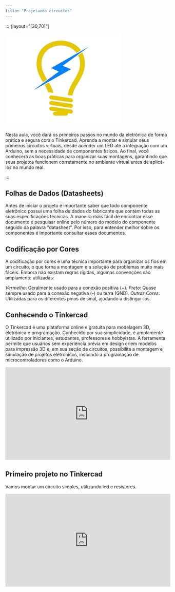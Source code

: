 ```yaml
---
title: "Projetando circuitos"
---
```


::: {layout="[30,70]"}

![](../images/eletric.png)

Nesta aula, você dará os primeiros passos no mundo da eletrônica de forma prática e segura com o Tinkercad. Aprenda a montar e simular seus primeiros circuitos virtuais, desde acender um LED até a integração com um Arduino, sem a necessidade de componentes físicos. Ao final, você conhecerá as boas práticas para organizar suas montagens, garantindo que seus projetos funcionem corretamente no ambiente virtual antes de aplicá-los no mundo real.

:::

## Folhas de Dados (Datasheets)

Antes de iniciar o projeto é importante saber que todo componente eletrônico possui uma folha de dados do fabricante que contém todas as suas especificações técnicas. A maneira mais fácil de encontrar esse documento é pesquisar online pelo número do modelo do componente seguido da palavra "datasheet". Por isso, para entender melhor sobre os componentes é importante consultar esses documentos.

## Codificação por Cores

A codificação por cores é uma técnica importante para organizar os fios em um circuito, o que torna a montagem e a solução de problemas muito mais fáceis. Embora não existam regras rígidas, algumas convenções são amplamente utilizadas:

*Vermelho*: Geralmente usado para a conexão positiva (+).
*Preto*: Quase sempre usado para a conexão negativa (-) ou terra (GND).
*Outras Cores*: Utilizadas para os diferentes pinos de sinal, ajudando a distingui-los.

## Conhecendo o Tinkercad 

O Tinkercad é uma plataforma online e gratuita para modelagem 3D, eletrônica e programação. Conhecido por sua simplicidade, é amplamente utilizado por iniciantes, estudantes, professores e hobbyistas. A ferramenta permite que usuários sem experiência prévia em design criem modelos para impressão 3D e, em sua seção de circuitos, possibilita a montagem e simulação de projetos eletrônicos, incluindo a programação de microcontroladores como o Arduino.

<iframe width="514" height="289" src="https://www.youtube-nocookie.com/embed/pFxSl75Vyhs?modestbranding=1" title="Tinkercad - Introdução" frameborder="0" allow="accelerometer; clipboard-write; encrypted-media; gyroscope; picture-in-picture" allowfullscreen></iframe>

## Primeiro projeto no Tinkercad
Vamos montar um circuito simples, utilizando led e resistores.

<iframe width="514" height="289" src="https://www.youtube-nocookie.com/embed/vpPYtPXC_f4?modestbranding=1" title="Acendendo um LED" frameborder="0" allow="accelerometer; clipboard-write; encrypted-media; gyroscope; picture-in-picture" allowfullscreen></iframe>


